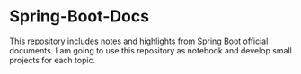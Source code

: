 # Spring-Boot-Docs
This repository includes notes and highlights from Spring Boot official documents. I am going to use this repository as notebook and develop small projects for each topic.
